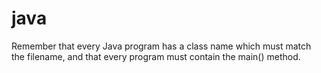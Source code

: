 # java

Remember that every Java program has a class name which must match the filename, and that every program must contain the main() method.
